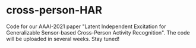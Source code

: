 # cross-person-HAR
Code for our AAAI-2021 paper "Latent Independent Excitation for Generalizable Sensor-based Cross-Person Activity Recognition".
The code will be uploaded in several weeks. Stay tuned!
